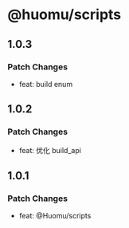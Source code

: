 # @huomu/scripts

## 1.0.3

### Patch Changes

- feat: build enum

## 1.0.2

### Patch Changes

- feat: 优化 build_api

## 1.0.1

### Patch Changes

- feat: @Huomu/scripts
